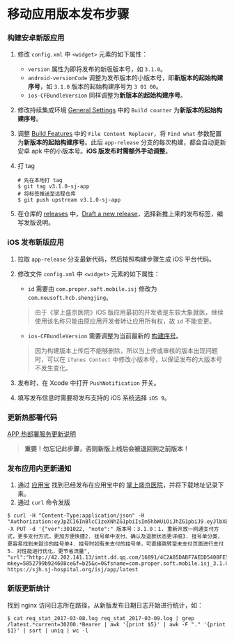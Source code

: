 移动应用版本发布步骤
=================

### 构建安卓新版应用

1. 修改 `config.xml` 中 `<widget>` 元素的如下属性：

    - `version` 属性为即将发布的新版版本号，如 `3.1.0`。
    - `android-versionCode` 调整为发布版本的小版本号，即**新版本的起始构建序号**，如 `3.1.0` 版本的起始构建序号为 `3 01 00`。
    - `ios-CFBundleVersion` 同样调整为**新版本的起始构建序号**。

1. 修改持续集成环境 [General Settings](https://server.propersoft.cn/teamcities/admin/editBuild.html?id=buildType:Ihos_Build) 中的 `Build counter` 为**新版本的起始构建序号**。
1. 调整 [Build Features](https://server.propersoft.cn/teamcities/admin/editBuildFeatures.html?id=buildType:Ihos_Build) 中的 `File Content Replacer`，将 `Find what` 参数配置为**新版本的起始构建序号**。此后 `app-release` 分支的每次构建，都会自动更新安卓 apk 中的小版本号。**iOS 版发布时需额外手动调整**。
1. 打 tag

    ```
    # 先在本地打 tag
    $ git tag v3.1.0-sj-app
    # 将标签推送至远程仓库
    $ git push upstream v3.1.0-sj-app
    ```

1. 在仓库的 [releases](https://github.com/propersoft-cn/ihos/releases) 中，[Draft a new release](https://github.com/propersoft-cn/ihos/releases/new)，选择新推上来的发布标签，编写发版说明。

### iOS 发布新版应用

1. 拉取 `app-release` 分支最新代码，然后按照构建步骤生成 iOS 平台代码。
1. 修改文件 `config.xml` 中 `<widget>` 元素的如下属性：

    - `id` 需要由 `com.proper.soft.mobile.isj` 修改为 `com.neusoft.hcb.shengjing`。

    > 由于《掌上盛京医院》iOS 版应用最初的开发者是东软大象就医，继续使用该名称只能由原应用开发者转让应用所有权，故 `id` 不能变更。

    - `ios-CFBundleVersion` 需要调整为当前最新的 [构建序号](https://server.propersoft.cn/teamcities/viewType.html?buildTypeId=Ihos_Build&branch_Ihos=%3Cdefault%3E&tab=buildTypeStatusDiv)。

    > 因为构建版本上传后不能够删除，所以当上传或审核的版本出现问题时，可以在 `iTunes Contect` 中修改小版本号，以保证发布的大版本号不发生变化。

1. 发布时，在 Xcode 中打开 `PushNotification` 开关。
1. 填写发布信息时需要将发布支持的 iOS 系统选择 `iOS 9`。

### 更新热部署代码

[APP 热部署服务更新说明](./服务器106/opt/docker/isj_official/nginx/hc)

> **重要！勿忘记此步骤，否则新版上线后会被退回到之前版本！**

### 发布应用内更新通知

1. 通过 [应用宝](http://sj.qq.com) 找到已经发布在应用宝中的 [掌上盛京医院](http://sj.qq.com/myapp/detail.htm?apkName=com.proper.soft.mobile.isj)，并将下载地址记录下来。
1. 通过 `curl` 命令发版

```
$ curl -H "Content-Type:application/json" -H "Authorization:eyJpZCI6InBlcC1zeXNhZG1pbiIsIm5hbWUiOiJhZG1pbiJ9.eyJlbXBOYW1lIjpudWxsLCJyb2xlcyI6bnVsbH0.K_vRoOmRIONJUCvkI3ohDQSvYx4fESffbFiC5Lhtxbc" -X PUT -d '{"ver":301022, "note":" 版本号：3.1.0：1. 重新开放一网通支付方式，更多支付方式，更加方便快捷2. 挂号单中支付、确认及退款状态更详细3. 挂号单分类，更容易找到未就诊的挂号单4. 挂号时如有未支付的挂号单，可直接跳转至未支付页面进行支付5. 对性能进行优化，更节省流量", "url":"http://42.202.141.13/imtt.dd.qq.com/16891/4C2A85DABF7AEDD5408FE554CC3D5E26.apk?mkey=5852799b924608ce&f=b25&c=0&fsname=com.proper.soft.mobile.isj_3.1.0_301022.apk&csr=4d5s&p=.apk"}' https://sjh.sj-hospital.org/isj/app/latest
```

### 新版更新统计

找到 nginx 访问日志所在路径，从新版发布日期日志开始进行统计，如：

    $ cat req_stat_2017-03-08.log req_stat_2017-03-09.log | grep /latest.*current=30200.*Bearer | awk '{print $5}' | awk -F "." '{print $1}' | sort | uniq | wc -l
